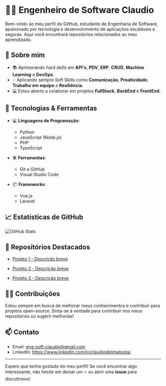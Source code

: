# 👨‍💻 Engenheiro de Software Claudio

Bem-vindo ao meu perfil do GitHub, estudante de Engenharia de Software, apaixonado por tecnologia e desenvolvimento de aplicações escaláveis e seguras. Aqui você encontrará repositórios relacionados ao meu aprendizado.

## 🚀 Sobre mim

- &#128218; Aprimorando hard skills em **API's**, **PDV**, **ERP**, **CRUD**, **Machine Learning** e **DevOps**.
- &#128161; Aplicando sempre Soft Skills como **Comunicação**, **Proatividade**, **Trabalho em equipe** e **Resiliência**.
- &#128187; Estou aberto a colaborar em projetos **FullStack**, **BackEnd** e **FrontEnd**.

## 🔧 Tecnologias & Ferramentas

- 💻 **Linguagens de Programação**: 
  - Python
  - JavaScript (Node.js)
  - PHP
  - TypeScript
  
- 🛠 **Ferramentas**:
  - Git e GitHub
  - Visual Studio Code
  
- 📦 **Frameworks**:
  - Vue.js
  - Laravel

## 📈 Estatísticas de GitHub

![GitHub Stats](https://github-readme-stats.vercel.app/api?username=Eng-Soft-Claudio&show_icons=true&hide_title=true&hide=prs&count_private=true&theme=radical)

## 📝 Repositórios Destacados

- [Projeto 1 - Descrição breve](https://github.com/Eng-Soft-Claudio/ToDoList)
  
- [Projeto 2 - Descrição breve](https://github.com/Eng-Soft-Claudio/simulador-de-investimentos)

- [Projeto 3 - Descrição breve](https://github.com/Eng-Soft-Claudio/pokedex)
  

## 👨‍💻 Contribuições

Estou sempre em busca de melhorar meus conhecimentos e contribuir para projetos open-source. Sinta-se à vontade para contribuir nos meus repositórios ou sugerir melhorias!

## 📫 Contato

- Email: eng-soft-claudio@gmail.com 
- LinkedIn: https://www.linkedin.com/in/claudiodelimatosta/

---

Espero que tenha gostado do meu perfil! Se você encontrar algo interessante, não hesite em deixar um ⭐ ou abrir uma **issue** para discutirmos!

